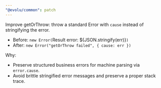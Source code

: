 ```yaml
---
"@evolu/common": patch
---
```


Improve getOrThrow: throw a standard Error with `cause` instead of stringifying the error.

- Before: `new Error(`Result error: ${JSON.stringify(err)}`)`
- After: `new Error("getOrThrow failed", { cause: err })`

Why:

- Preserve structured business errors for machine parsing via `error.cause`.
- Avoid brittle stringified error messages and preserve a proper stack trace.
